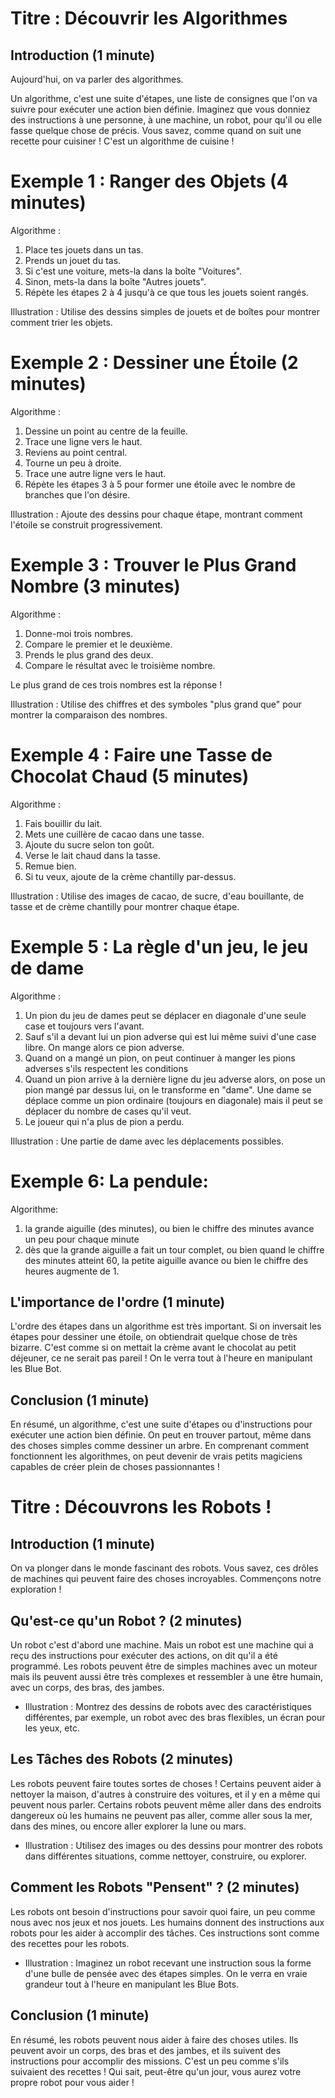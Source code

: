 # Titre : Découvrir les Algorithmes

## Introduction (1 minute)
Aujourd'hui, on va parler des algorithmes. 

Un algorithme, c'est une suite d'étapes, une liste de consignes que l'on va suivre pour exécuter une action bien définie. Imaginez que vous donniez des instructions à une personne, à une machine, un robot, pour qu'il ou elle fasse quelque chose de précis. Vous savez, comme quand on suit une recette pour cuisiner ! C'est un algorithme de cuisine !

# Exemple 1 : Ranger des Objets (4 minutes)
Algorithme :

1.	Place tes jouets dans un tas.
2.	Prends un jouet du tas.
3.	Si c'est une voiture, mets-la dans la boîte "Voitures".
4.	Sinon, mets-la dans la boîte "Autres jouets".
5.	Répète les étapes 2 à 4 jusqu'à ce que tous les jouets soient rangés.

Illustration : Utilise des dessins simples de jouets et de boîtes pour montrer comment trier les objets.

# Exemple 2 : Dessiner une Étoile (2 minutes)
Algorithme :

1.	Dessine un point au centre de la feuille.
2.	Trace une ligne vers le haut.
3.	Reviens au point central.
4.	Tourne un peu à droite.
5.	Trace une autre ligne vers le haut.
6.	Répète les étapes 3 à 5 pour former une étoile avec le nombre de branches que l'on désire.

Illustration : Ajoute des dessins pour chaque étape, montrant comment l'étoile se construit progressivement.

# Exemple 3 : Trouver le Plus Grand Nombre (3 minutes)
Algorithme :

1.	Donne-moi trois nombres.
2.	Compare le premier et le deuxième.
3.	Prends le plus grand des deux.
4.	Compare le résultat avec le troisième nombre.

Le plus grand de ces trois nombres est la réponse !

Illustration : Utilise des chiffres et des symboles "plus grand que" pour montrer la comparaison des nombres.

# Exemple 4 : Faire une Tasse de Chocolat Chaud (5 minutes)
Algorithme :

1.	Fais bouillir du lait.
2.	Mets une cuillère de cacao dans une tasse.
3.	Ajoute du sucre selon ton goût.
4.	Verse le lait chaud dans la tasse.
5.	Remue bien.
6.	Si tu veux, ajoute de la crème chantilly par-dessus.

Illustration : Utilise des images de cacao, de sucre, d'eau bouillante, de tasse et de crème chantilly pour montrer chaque étape.

# Exemple 5 : La règle d'un jeu, le jeu de dame
Algorithme :

1.	Un pion du jeu de dames peut se déplacer en diagonale d'une seule case et toujours vers l'avant.
2.	Sauf s'il a devant lui un pion adverse qui est lui même suivi d'une case libre. On mange alors ce pion adverse.
3.	Quand on a mangé un pion, on peut continuer à manger les pions adverses s'ils respectent les conditions
4.	Quand un pion arrive à la dernière ligne du jeu adverse alors, on pose un pion mangé par dessus lui, on le transforme en "dame". Une dame se déplace comme un pion ordinaire (toujours en diagonale) mais il peut se déplacer du nombre de cases qu'il veut.
5.	Le joueur qui n'a plus de pion a perdu.

Illustration : Une partie de dame avec les déplacements possibles.

# Exemple 6: La pendule:
Algorithme:

1. la grande aiguille (des minutes), ou bien le chiffre des minutes avance un peu pour chaque minute
2. dès que la grande aiguille a fait un tour complet, ou bien quand le chiffre des minutes atteint 60, la petite aiguille avance ou bien le chiffre des heures augmente de 1.  

## L'importance de l'ordre (1 minute)
L'ordre des étapes dans un algorithme est très important. Si on inversait les étapes pour dessiner une étoile, on obtiendrait quelque chose de très bizarre. C'est comme si on mettait la crème avant le chocolat au petit déjeuner, ce ne serait pas pareil ! On le verra tout à l'heure en manipulant les Blue Bot. 

## Conclusion (1 minute)
En résumé, un algorithme, c'est une suite d'étapes ou d'instructions pour exécuter une action bien définie. On peut en trouver partout, même dans des choses simples comme dessiner un arbre. En comprenant comment fonctionnent les algorithmes, on peut devenir de vrais petits magiciens capables de créer plein de choses passionnantes !

# Titre : Découvrons les Robots !

## Introduction (1 minute)
On va plonger dans le monde fascinant des robots. Vous savez, ces drôles de machines qui peuvent faire des choses incroyables. Commençons notre exploration !

## Qu'est-ce qu'un Robot ? (2 minutes)
Un robot c'est d'abord une machine. Mais un robot est une machine qui a reçu des instructions pour exécuter des actions, on dit qu'il a été programmé. Les robots peuvent être de simples machines avec un moteur mais ils peuvent aussi être très complexes et ressembler à une être humain, avec un corps, des bras, des jambes.

* Illustration : Montrez des dessins de robots avec des caractéristiques différentes, par exemple, un robot avec des bras flexibles, un écran pour les yeux, etc.

## Les Tâches des Robots (2 minutes)
Les robots peuvent faire toutes sortes de choses ! Certains peuvent aider à nettoyer la maison, d'autres à construire des voitures, et il y en a même qui peuvent nous parler. Certains robots peuvent même aller dans des endroits dangereux où les humains ne peuvent pas aller, comme aller sous la mer, dans des mines, ou encore aller explorer la lune ou mars.

* Illustration : Utilisez des images ou des dessins pour montrer des robots dans différentes situations, comme nettoyer, construire, ou explorer.

## Comment les Robots "Pensent" ? (2 minutes)
Les robots ont besoin d'instructions pour savoir quoi faire, un peu comme nous avec nos jeux et nos jouets. Les humains donnent des instructions aux robots pour les aider à accomplir des tâches. Ces instructions sont comme des recettes pour les robots.

* Illustration : Imaginez un robot recevant une instruction sous la forme d'une bulle de pensée avec des étapes simples. On le verra en vraie grandeur tout à l'heure en manipulant les Blue Bots.

## Conclusion (1 minute)
En résumé, les robots peuvent nous aider à faire des choses utiles. Ils peuvent avoir un corps, des bras et des jambes, et ils suivent des instructions pour accomplir des missions. C'est un peu comme s'ils suivaient des recettes ! Qui sait, peut-être qu'un jour, vous aurez votre propre robot pour vous aider !
